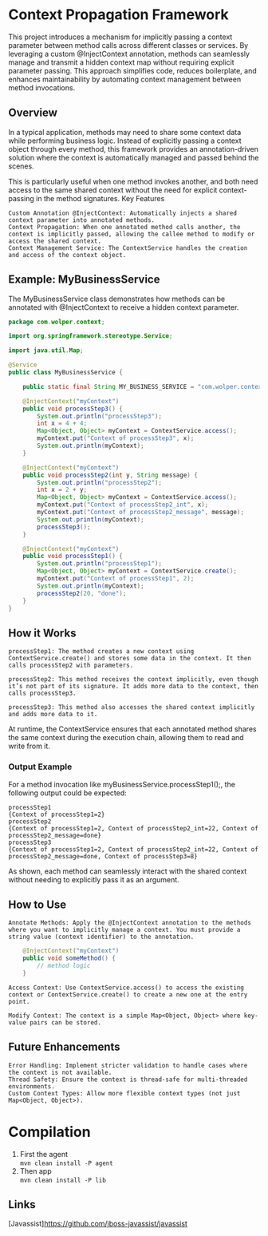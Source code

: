 # Context Propagation Framework

This project introduces a mechanism for implicitly passing a context parameter between method calls across different classes or services. By leveraging a custom @InjectContext annotation, methods can seamlessly manage and transmit a hidden context map without requiring explicit parameter passing. This approach simplifies code, reduces boilerplate, and enhances maintainability by automating context management between method invocations.

## Overview

In a typical application, methods may need to share some context data while performing business logic. Instead of explicitly passing a context object through every method, this framework provides an annotation-driven solution where the context is automatically managed and passed behind the scenes.

This is particularly useful when one method invokes another, and both need access to the same shared context without the need for explicit context-passing in the method signatures.
Key Features

    Custom Annotation @InjectContext: Automatically injects a shared context parameter into annotated methods.
    Context Propagation: When one annotated method calls another, the context is implicitly passed, allowing the callee method to modify or access the shared context.
    Context Management Service: The ContextService handles the creation and access of the context object.

## Example: MyBusinessService

The MyBusinessService class demonstrates how methods can be annotated with @InjectContext to receive a hidden context parameter.

```java
package com.wolper.context;

import org.springframework.stereotype.Service;

import java.util.Map;

@Service
public class MyBusinessService {

    public static final String MY_BUSINESS_SERVICE = "com.wolper.context.MyBusinessService";

    @InjectContext("myContext")
    public void processStep3() {
        System.out.println("processStep3");
        int x = 4 + 4;
        Map<Object, Object> myContext = ContextService.access();
        myContext.put("Context of processStep3", x);
        System.out.println(myContext);
    }

    @InjectContext("myContext")
    public void processStep2(int y, String message) {
        System.out.println("processStep2");
        int x = 2 + y;
        Map<Object, Object> myContext = ContextService.access();
        myContext.put("Context of processStep2_int", x);
        myContext.put("Context of processStep2_message", message);
        System.out.println(myContext);
        processStep3();
    }

    @InjectContext("myContext")
    public void processStep1() {
        System.out.println("processStep1");
        Map<Object, Object> myContext = ContextService.create();
        myContext.put("Context of processStep1", 2);
        System.out.println(myContext);
        processStep2(20, "done");
    }
}
```



## How it Works

    processStep1: The method creates a new context using ContextService.create() and stores some data in the context. It then calls processStep2 with parameters.

    processStep2: This method receives the context implicitly, even though it’s not part of its signature. It adds more data to the context, then calls processStep3.

    processStep3: This method also accesses the shared context implicitly and adds more data to it.

At runtime, the ContextService ensures that each annotated method shares the same context during the execution chain, allowing them to read and write from it.

### Output Example

For a method invocation like myBusinessService.processStep1();, the following output could be expected:
```
processStep1
{Context of processStep1=2}
processStep2
{Context of processStep1=2, Context of processStep2_int=22, Context of processStep2_message=done}
processStep3
{Context of processStep1=2, Context of processStep2_int=22, Context of processStep2_message=done, Context of processStep3=8}
```

As shown, each method can seamlessly interact with the shared context without needing to explicitly pass it as an argument.
## How to Use

    Annotate Methods: Apply the @InjectContext annotation to the methods where you want to implicitly manage a context. You must provide a string value (context identifier) to the annotation.
```java
    @InjectContext("myContext")
    public void someMethod() {
        // method logic
    }

```
    Access Context: Use ContextService.access() to access the existing context or ContextService.create() to create a new one at the entry point.

    Modify Context: The context is a simple Map<Object, Object> where key-value pairs can be stored.

## Future Enhancements

    Error Handling: Implement stricter validation to handle cases where the context is not available.
    Thread Safety: Ensure the context is thread-safe for multi-threaded environments.
    Custom Context Types: Allow more flexible context types (not just Map<Object, Object>).

# Compilation

1. First the agent</br>
   ```mvn clean install -P agent```
2. Then app</br>
   ```mvn clean install -P lib```


## Links
[Javassist]https://github.com/jboss-javassist/javassist

